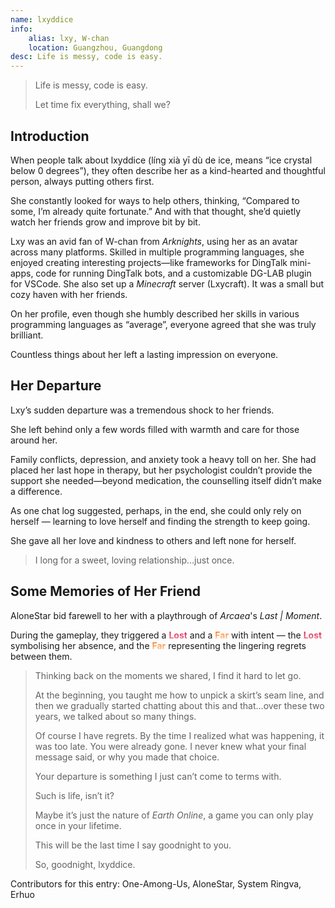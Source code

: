 ```yaml
---
name: lxyddice
info:
    alias: lxy, W-chan
    location: Guangzhou, Guangdong
desc: Life is messy, code is easy.
---
```


> Life is messy, code is easy.
> 
> Let time fix everything, shall we?

## Introduction

When people talk about lxyddice (líng xià yī dù de ice, means “ice crystal below 0 degrees”),
they often describe her as a kind-hearted and thoughtful person,
always putting others first.  

She constantly looked for ways to help others,
thinking, “Compared to some, I’m already quite fortunate.”
And with that thought, she’d quietly watch her friends grow and improve bit by bit.  

Lxy was an avid fan of W-chan from *Arknights*, using her as an avatar across many platforms.
Skilled in multiple programming languages,
she enjoyed creating interesting projects—like frameworks for DingTalk mini-apps, code for running DingTalk bots, and a customizable DG-LAB plugin for VSCode.
She also set up a *Minecraft* server (Lxycraft). It was a small but cozy haven with her friends.

On her profile, even though she humbly described her skills in various programming languages as “average”, everyone agreed that she was truly brilliant.

Countless things about her left a lasting impression on everyone.

## Her Departure  

Lxy’s sudden departure was a tremendous shock to her friends.

She left behind only a few words filled with warmth and care for those around her.  

Family conflicts, depression, and anxiety took a heavy toll on her.
She had placed her last hope in therapy,
but her psychologist couldn’t provide the support she needed—beyond medication,
the counselling itself didn’t make a difference.  

As one chat log suggested,
perhaps, in the end,
she could only rely on herself — learning to love herself and finding the strength to keep going.  

She gave all her love and kindness to others and left none for herself.  

> I long for a sweet, loving relationship...just once.

## Some Memories of Her Friend

AloneStar bid farewell to her with a playthrough of *Arcaea*'s *Last | Moment*.

During the gameplay, they triggered a <span style="background: linear-gradient(180deg, #d20f39, #f38ba8); font-weight: bold; background-clip: text; color: transparent">Lost</span> and a <span style="background: linear-gradient(180deg, #fe640b, #f9e2af); font-weight: bold; background-clip: text; color: transparent">Far</span> with intent — the <span style="background: linear-gradient(180deg, #d20f39, #f38ba8); font-weight: bold; background-clip: text; color: transparent">Lost</span> symbolising her absence, and the <span style="background: linear-gradient(180deg, #fe640b, #f9e2af); font-weight: bold; background-clip: text; color: transparent">Far</span> representing the lingering regrets between them.

> Thinking back on the moments we shared, I find it hard to let go.  
>  
> At the beginning, you taught me how to unpick a skirt’s seam line, and then we gradually started chatting about this and that…over these two years, we talked about so many things.
>  
> Of course I have regrets. By the time I realized what was happening, it was too late. You were already gone. I never knew what your final message said, or why you made that choice.  
>  
> Your departure is something I just can’t come to terms with.  
>  
> Such is life, isn’t it?
>  
> Maybe it’s just the nature of *Earth Online*, a game you can only play once in your lifetime.  
>  
> This will be the last time I say goodnight to you.  
>  
> So, goodnight, lxyddice.

Contributors for this entry: One-Among-Us, AloneStar, System Ringva, Erhuo
